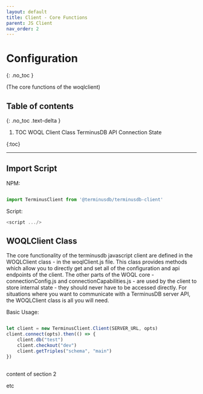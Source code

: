 ```yaml
---
layout: default
title: Client - Core Functions 
parent: JS Client
nav_order: 2
---
```


# Configuration
{: .no_toc }

(The core functions of the woqlclient)

## Table of contents
{: .no_toc .text-delta }

1. TOC
WOQL Client Class 
TerminusDB API
Connection State

{:toc}

---
## Import Script

NPM: 

```javascript

import TerminusClient from '@terminusdb/terminusdb-client'

```

Script: 

```javascript
<script .../>

```

## WOQLClient Class

The core functionality of the terminusdb javascript client are defined in the WOQLClient class - in the woqlClient.js file. This class provides methods which allow you to directly get and set all of the configuration and api endpoints of the client. The other parts of the WOQL core - connectionConfig.js and connectionCapabilities.js - are used by the client to store internal state - they should never have to be accessed directly.  For situations where you want to communicate with a TerminusDB server API, the WOQLClient class is all you will need.  

Basic Usage:

```javascript

let client = new TerminusClient.Client(SERVER_URL, opts)
client.connect(opts).then(() => {
    client.db("test")
    client.checkout("dev")
    client.getTriples("schema", "main")
})
```



## 

content of section 2

etc
